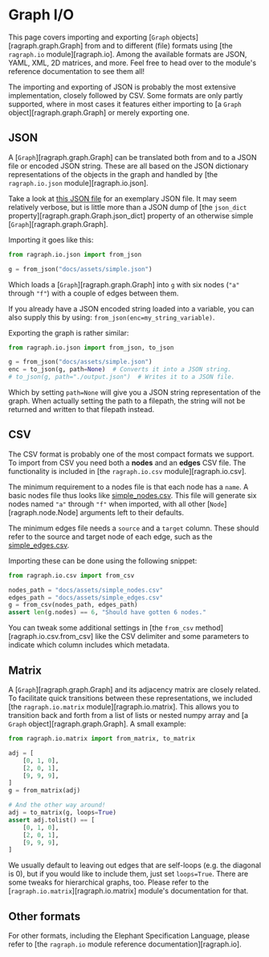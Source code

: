 # Graph I/O

This page covers importing and exporting [`Graph` objects][ragraph.graph.Graph] from and to
different (file) formats using [the `ragraph.io` module][ragraph.io]. Among the available formats
are JSON, YAML, XML, 2D matrices, and more. Feel free to head over to the module's reference
documentation to see them all!

The importing and exporting of JSON is probably the most extensive implementation, closely followed
by CSV. Some formats are only partly supported, where in most cases it features either importing to
[a `Graph` object][ragraph.graph.Graph] or merely exporting one.

## JSON

A [`Graph`][ragraph.graph.Graph] can be translated both from and to a JSON file or encoded JSON
string. These are all based on the JSON dictionary representations of the objects in the graph and
handled by [the `ragraph.io.json` module][ragraph.io.json].

Take a look at [this JSON file](../assets/simple.json) for an exemplary JSON file. It may seem
relatively verbose, but is little more than a JSON dump of [the `json_dict`
property][ragraph.graph.Graph.json_dict] property of an otherwise simple
[`Graph`][ragraph.graph.Graph].

Importing it goes like this:

```python
from ragraph.io.json import from_json

g = from_json("docs/assets/simple.json")
```

Which loads a [`Graph`][ragraph.graph.Graph] into `g` with six nodes (`"a"` through `"f"`) with a
couple of edges between them.

If you already have a JSON encoded string loaded into a variable, you can also supply this by using:
`from_json(enc=my_string_variable)`.

Exporting the graph is rather similar:

```python
from ragraph.io.json import from_json, to_json

g = from_json("docs/assets/simple.json")
enc = to_json(g, path=None)  # Converts it into a JSON string.
# to_json(g, path="./output.json")  # Writes it to a JSON file.
```

Which by setting `path=None` will give you a JSON string representation of the graph. When actually
setting the path to a filepath, the string will not be returned and written to that filepath
instead.

## CSV

The CSV format is probably one of the most compact formats we support. To import from CSV you need
both a **nodes** and an **edges** CSV file. The functionality is included in [the `ragraph.io.csv`
module][ragraph.io.csv].

The minimum requirement to a nodes file is that each node has a `name`. A basic nodes file thus
looks like [simple_nodes.csv](../assets/simple_nodes.csv). This file will generate six nodes named
`"a"` through `"f"` when imported, with all other [`Node`][ragraph.node.Node] arguments left to
their defaults.

The minimum edges file needs a `source` and a `target` column. These should refer to the source and
target node of each edge, such as the [simple_edges.csv](../assets/simple_edges.csv).

Importing these can be done using the following snippet:

```python
from ragraph.io.csv import from_csv

nodes_path = "docs/assets/simple_nodes.csv"
edges_path = "docs/assets/simple_edges.csv"
g = from_csv(nodes_path, edges_path)
assert len(g.nodes) == 6, "Should have gotten 6 nodes."
```

You can tweak some additional settings in [the `from_csv` method][ragraph.io.csv.from_csv] like the
CSV delimiter and some parameters to indicate which column includes which metadata.

## Matrix

A [`Graph`][ragraph.graph.Graph] and its adjacency matrix are closely related. To facilitate quick
transitions between these representations, we included [the `ragraph.io.matrix`
module][ragraph.io.matrix]. This allows you to transition back and forth from a list of lists or
nested numpy array and [a `Graph` object][ragraph.graph.Graph]. A small example:

```python
from ragraph.io.matrix import from_matrix, to_matrix

adj = [
    [0, 1, 0],
    [2, 0, 1],
    [9, 9, 9],
]
g = from_matrix(adj)

# And the other way around!
adj = to_matrix(g, loops=True)
assert adj.tolist() == [
    [0, 1, 0],
    [2, 0, 1],
    [9, 9, 9],
]
```

We usually default to leaving out edges that are self-loops (e.g. the diagonal is 0), but if you
would like to include them, just set `loops=True`. There are some tweaks for hierarchical graphs,
too. Please refer to the [`ragraph.io.matrix`][ragraph.io.matrix] module's documentation for that.

## Other formats

For other formats, including the Elephant Specification Language, please refer to [the `ragraph.io`
module reference documentation][ragraph.io].
